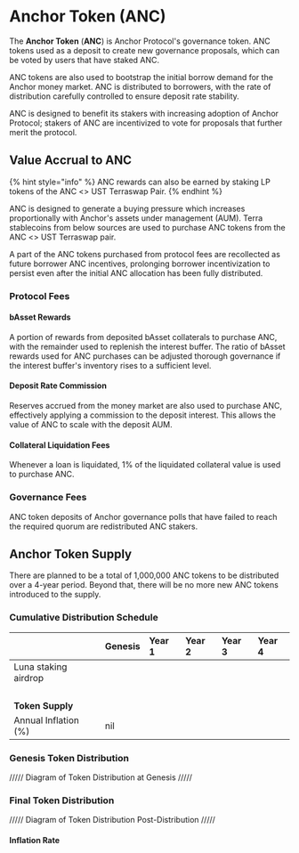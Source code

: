 # Anchor Token \(ANC\)

The **Anchor Token** \(**ANC**\) is Anchor Protocol's governance token. ANC tokens used as a deposit to create new governance proposals, which can be voted by users that have staked ANC.

ANC tokens are also used to bootstrap the initial borrow demand for the Anchor money market. ANC is distributed to borrowers, with the rate of distribution carefully controlled to ensure deposit rate stability.

ANC is designed to benefit its stakers with increasing adoption of Anchor Protocol; stakers of ANC are incentivized to vote for proposals that further merit the protocol.

## Value Accrual to ANC

{% hint style="info" %}
ANC rewards can also be earned by staking LP tokens of the ANC &lt;&gt; UST Terraswap Pair.
{% endhint %}

ANC is designed to generate a buying pressure which increases proportionally with Anchor's assets under management \(AUM\). Terra stablecoins from below sources are used to purchase ANC tokens from the ANC &lt;&gt; UST Terraswap pair.

A part of the ANC tokens purchased from protocol fees are recollected as future borrower ANC incentives, prolonging borrower incentivization to persist even after the initial ANC allocation has been fully distributed.

### Protocol Fees

#### bAsset Rewards

A portion of rewards from deposited bAsset collaterals to purchase ANC, with the remainder used to replenish the interest buffer. The ratio of bAsset rewards used for ANC purchases can be adjusted thorough governance if the interest buffer's inventory rises to a sufficient level.

#### Deposit Rate Commission

Reserves accrued from the money market are also used to purchase ANC, effectively applying a commission to the deposit interest. This allows the value of ANC to scale with the deposit AUM.

#### Collateral Liquidation Fees

Whenever a loan is liquidated, 1% of the liquidated collateral value is used to purchase ANC.



### Governance Fees

ANC token deposits of Anchor governance polls that have failed to reach the required quorum are redistributed ANC stakers.

## Anchor Token Supply

There are planned to be a total of 1,000,000 ANC tokens to be distributed over a 4-year period. Beyond that, there will be no more new ANC tokens introduced to the supply.

### Cumulative Distribution Schedule

|  | Genesis | Year 1 | Year 2 | Year 3 | Year 4 |
| :--- | :--- | :--- | :--- | :--- | :--- |
| Luna staking airdrop |  |  |  |  |  |
|  |  |  |  |  |  |
|  |  |  |  |  |  |
|  |  |  |  |  |  |
|  |  |  |  |  |  |
| **Token Supply** |  |  |  |  |  |
| Annual Inflation \(%\) | nil |  |  |  |  |

### Genesis Token Distribution

///// Diagram of Token Distribution at Genesis ///// 



### Final Token Distribution

///// Diagram of Token Distribution Post-Distribution /////



#### Inflation Rate





